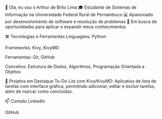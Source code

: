 👋 Olá, eu sou o Arthur de Brito Lima
🎓 Estudante de Sistemas de Informação na Universidade Federal Rural de Pernambuco
💻 Apaixonado por desenvolvimento de software e resolução de problemas
🚀 Em busca de oportunidades para aplicar e expandir meus conhecimentos

🛠️ Tecnologias e Ferramentas
Linguagens: Python

Frameworks: Kivy, KivyMD

Ferramentas: Git, GitHub

Conceitos: Estrutura de Dados, Algoritmos, Programação Orientada a Objetos

📂 Projetos em Destaque
To-Do List com Kivy/KivyMD: Aplicativo de lista de tarefas com interface gráfica, permitindo adicionar, editar e excluir tarefas, além de marcar como concluídas.

📫 Contato
LinkedIn

GitHub



<!--
**ArthurBritoo/ArthurBritoo** is a ✨ _special_ ✨ repository because its `README.md` (this file) appears on your GitHub profile.

Here are some ideas to get you started:

- 🔭 I’m currently working on ...
- 🌱 I’m currently learning ...
- 👯 I’m looking to collaborate on ...
- 🤔 I’m looking for help with ...
- 💬 Ask me about ...
- 📫 How to reach me: ...
- 😄 Pronouns: ...
- ⚡ Fun fact: ...
-->
